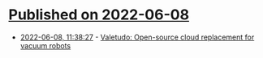 # [Published on 2022-06-08](index.md)

* [2022-06-08, 11:38:27](https://news.ycombinator.com/item?id=31665872) - [Valetudo: Open-source cloud replacement for vacuum robots](https://valetudo.cloud/)
